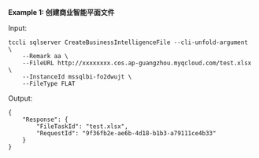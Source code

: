 **Example 1: 创建商业智能平面文件**



Input: 

```
tccli sqlserver CreateBusinessIntelligenceFile --cli-unfold-argument  \
    --Remark aa \
    --FileURL http://xxxxxxxx.cos.ap-guangzhou.myqcloud.com/test.xlsx \
    --InstanceId mssqlbi-fo2dwujt \
    --FileType FLAT
```

Output: 
```
{
    "Response": {
        "FileTaskId": "test.xlsx",
        "RequestId": "9f36fb2e-ae6b-4d18-b1b3-a79111ce4b33"
    }
}
```

